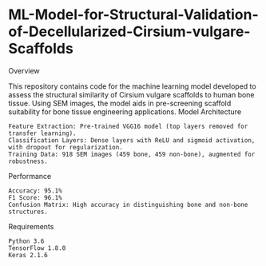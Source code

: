 # ML-Model-for-Structural-Validation-of-Decellularized-Cirsium-vulgare-Scaffolds
Overview

This repository contains code for the machine learning model developed to assess the structural similarity of Cirsium vulgare scaffolds to human bone tissue. Using SEM images, the model aids in pre-screening scaffold suitability for bone tissue engineering applications.
Model Architecture

    Feature Extraction: Pre-trained VGG16 model (top layers removed for transfer learning).
    Classification Layers: Dense layers with ReLU and sigmoid activation, with dropout for regularization.
    Training Data: 918 SEM images (459 bone, 459 non-bone), augmented for robustness.

Performance

    Accuracy: 95.1%
    F1 Score: 96.1%
    Confusion Matrix: High accuracy in distinguishing bone and non-bone structures.

Requirements

    Python 3.6
    TensorFlow 1.8.0
    Keras 2.1.6
